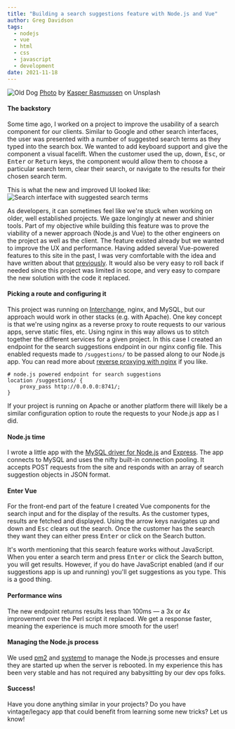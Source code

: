 ```yaml
---
title: "Building a search suggestions feature with Node.js and Vue"
author: Greg Davidson
tags:
  - nodejs
  - vue
  - html
  - css
  - javascript
  - development
date: 2021-11-18
---
```


![Old Dog](/blog/2021/11/search-suggestions-with-node-and-vue/banner.jpg)
[Photo](https://unsplash.com/photos/L1jHI4ThA44) by [Kasper Rasmussen](https://unsplash.com/@kaspercph) on Unsplash

#### The backstory

Some time ago, I worked on a project to improve the usability of a search component for our clients. Similar to Google and other search interfaces, the user was presented with a number of suggested search terms as they typed into the search box. We wanted to add keyboard support and give the component a visual facelift. When the customer used the up, down, <kbd>Esc</kbd>, or <kbd>Enter</kbd> or <kbd>Return</kbd> keys, the component would allow them to choose a particular search term, clear their search, or navigate to the results for their chosen search term.

This is what the new and improved UI looked like:
![Search interface with suggested search terms](/blog/2021/11/search-suggestions-with-node-and-vue/search-suggestions-ui.jpg)

As developers, it can sometimes feel like we're stuck when working on older, well established projects. We gaze longingly at newer and shinier tools. Part of my objective while building this feature was to prove the viability of a newer approach (Node.js and Vue) to the other engineers on the project as well as the client. The feature existed already but we wanted to improve the UX and performance. Having added several Vue-powered features to this site in the past, I was very comfortable with the idea and have written about that [previously](https://www.endpoint.com/blog/2017/12/26/enhancing-your-sites-with-vue). It would also be very easy to roll back if needed since this project was limited in scope, and very easy to compare the new solution with the code it replaced.

#### Picking a route and configuring it

This project was running on [Interchange](https://www.interchangecommerce.org/i/dev), nginx, and MySQL, but our approach would work in other stacks (e.g. with Apache). One key concept is that we're using nginx as a reverse proxy to route requests to our various apps, serve static files, etc. Using nginx in this way allows us to stitch together the different services for a given project. In this case I created an endpoint for the search suggestions endpoint in our nginx config file. This enabled requests made to `/suggestions/` to be passed along to our Node.js app. You can read more about [reverse proxying with nginx](https://docs.nginx.com/nginx/admin-guide/web-server/reverse-proxy/) if you like.

```nginx
# node.js powered endpoint for search suggestions
location /suggestions/ {
    proxy_pass http://0.0.0.0:8741/;
}
```

If your project is running on Apache or another platform there will likely be a similar configuration option to route the requests to your Node.js app as I did.

#### Node.js time

I wrote a little app with the [MySQL driver for Node.js](https://www.npmjs.com/package/mysql) and [Express](https://expressjs.com/). The app connects to MySQL and uses the nifty built-in connection pooling. It accepts POST requests from the site and responds with an array of search suggestion objects in JSON format.

#### Enter Vue

For the front-end part of the feature I created Vue components for the search input and for the display of the results. As the customer types, results are fetched and displayed. Using the arrow keys navigates up and down and <kbd>Esc</kbd> clears out the search. Once the customer has the search they want they can either press <kbd>Enter</kbd> or click on the Search button.

It's worth mentioning that this search feature works without JavaScript. When you enter a search term and press <kbd>Enter</kbd> or click the Search button, you will get results. However, if you do have JavaScript enabled (and if our suggestions app is up and running) you'll get suggestions as you type. This is a good thing.

#### Performance wins

The new endpoint returns results less than 100ms &mdash; a 3x or 4x improvement over the Perl script it replaced. We get a response faster, meaning the experience is much more smooth for the user!

#### Managing the Node.js process

We used [pm2](https://pm2.keymetrics.io/docs/usage/pm2-doc-single-page/) and [systemd](https://systemd.io/) to manage the Node.js processes and ensure they are started up when the server is rebooted. In my experience this has been very stable and has not required any babysitting by our dev ops folks.

#### Success!

Have you done anything similar in your projects? Do you have vintage/legacy app that could benefit from learning some new tricks? Let us know!
